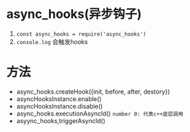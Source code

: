 # async_hooks(异步钩子)
1. `const async_hooks = require('async_hooks')`
2. `console.log` 会触发hooks
# 方法
+ async_hooks.createHook({init, before, after, destory})
+ asyncHooksInstance.enable()
+ asyncHooksInstance.disable()
+ async_hooks.executionAsyncId() `number 0: 代表c++底层调用`
+ asyync_hooks,triggerAsyncId()